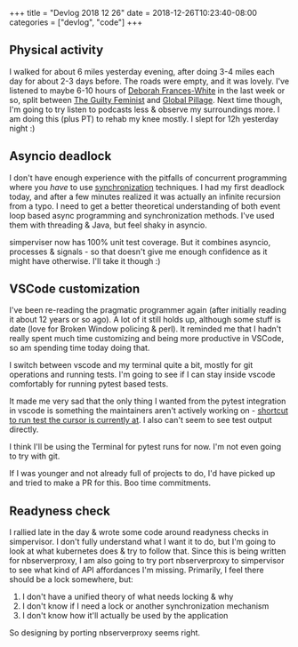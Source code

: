 +++
title = "Devlog 2018 12 26"
date = 2018-12-26T10:23:40-08:00
categories = ["devlog", "code"]
+++

## Physical activity

I walked for about 6 miles yesterday evening, after doing 3-4 miles each day for about 2-3 days before. The roads were empty, and it was lovely. I've listened to maybe 6-10 hours of [Deborah Frances-White](https://en.wikipedia.org/wiki/Deborah_Frances-White) in the last week or so, split between [The Guilty Feminist](http://guiltyfeminist.com/) and [Global Pillage](http://globalpillage.net/). Next time though, I'm going to try listen to podcasts less & observe my surroundings more. I am doing this (plus PT) to rehab my knee mostly. I slept for 12h yesterday night :)

## Asyncio deadlock

I don't have enough experience with the pitfalls of concurrent programming where you *have* to use [synchronization](https://docs.python.org/3/library/asyncio-sync.html) techniques. I had my first deadlock today, and after a few minutes realized it was actually an infinite recursion from a typo. I need to get a better theoretical understanding of both event loop based async programming and synchronization methods. I've used them with threading & Java, but feel shaky in asyncio. 

simperviser now has 100% unit test coverage. But it combines asyncio,
processes & signals - so that doesn't give me enough confidence as it might have otherwise. I'll take it though :)


## VSCode customization

I've been re-reading the pragmatic programmer again (after initially reading it about 12 years or so ago). A lot of it still holds up, although some stuff is date (love for Broken Window policing & perl). It reminded me that I hadn't really spent much time customizing and being more productive in VSCode, so am spending time today doing that.

I switch between vscode and my terminal quite a bit, mostly for git operations and running tests. I'm going to see if I can stay inside vscode comfortably for running pytest based tests.

It made me very sad that the only thing I wanted from the pytest integration in vscode is something the maintainers aren't actively working on - [shortcut to run test the cursor is currently at](https://github.com/Microsoft/vscode-python/issues/637). I also can't seem
to see test output directly.

I think I'll be using the Terminal for pytest runs for now. I'm not even going to try with git.

If I was younger and not already full of projects to do, I'd have picked up and tried to make a PR for this. Boo time commitments.

## Readyness check

I rallied late in the day & wrote some code around readyness checks in simpervisor. I don't fully understand what I want it to do, but I'm going to look at what kubernetes does & try to follow that. Since this is being written for nbserverproxy, I am also going to try port nbserverproxy to simpervisor to see what kind of API affordances I'm missing. Primarily, I feel there should be a lock somewhere, but:

1. I don't have a unified theory of what needs locking & why
2. I don't know if I need a lock or another synchronization mechanism
3. I don't know how it'll actually be used by the application

So designing by porting nbserverproxy seems right.